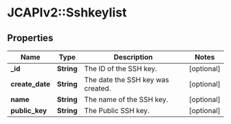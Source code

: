 # JCAPIv2::Sshkeylist

## Properties
Name | Type | Description | Notes
------------ | ------------- | ------------- | -------------
**_id** | **String** | The ID of the SSH key. | [optional] 
**create_date** | **String** | The date the SSH key was created. | [optional] 
**name** | **String** | The name of the SSH key. | [optional] 
**public_key** | **String** | The Public SSH key. | [optional] 


